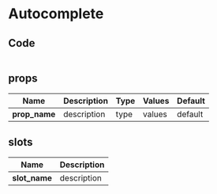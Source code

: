 # Autocomplete

<Demo componentName="examples-autocomplete-doc" />


## Code
```html
```

## props

|Name|Description|Type|Values|Default|
|---|---|---|---|---|
|**prop_name**|description|type|values|default|

## slots

|Name|Description|
|---|---|
|**slot_name**|description|

<portal-target name="octo-modals" transition="o-modal-transition" multiple />
<portal-target name="octo-datepicker" />